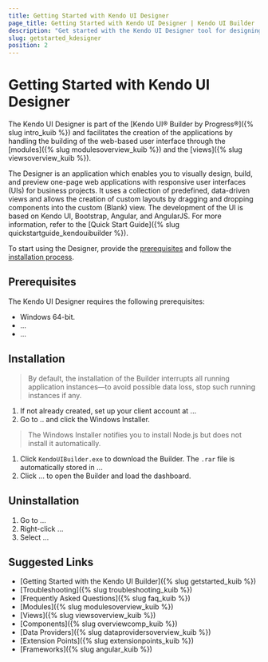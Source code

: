 ```yaml
---
title: Getting Started with Kendo UI Designer
page_title: Getting Started with Kendo UI Designer | Kendo UI Builder
description: "Get started with the Kendo UI Designer tool for designing, building, and previewing one-page responsive web applications for business application projects."
slug: getstarted_kdesigner
position: 2
---
```


# Getting Started with Kendo UI Designer

The Kendo UI Designer is part of the [Kendo UI® Builder by Progress®]({% slug intro_kuib %}) and facilitates the creation of the applications by handling the building of the web-based user interface through the [modules]({% slug modulesoverview_kuib %}) and the [views]({% slug viewsoverview_kuib %}).

The Designer is an application which enables you to visually design, build, and preview one-page web applications with responsive user interfaces (UIs) for business projects. It uses a collection of predefined, data-driven views and allows the creation of custom layouts by dragging and dropping components into the custom (Blank) view. The development of the UI is based on Kendo UI, Bootstrap, Angular, and AngularJS. For more information, refer to the [Quick Start Guide]({% slug quickstartguide_kendouibuilder %}).

To start using the Designer, provide the [prerequisites](#toc-prerequisites) and follow the [installation process](#toc-installation).

## Prerequisites

The Kendo UI Designer requires the following prerequisites:

* Windows 64-bit.
* ...
* ...

## Installation

> By default, the installation of the Builder interrupts all running application instances&mdash;to avoid possible data loss, stop such running instances if any.

1. If not already created, set up your client account at ...
1. Go to .. and click the Windows Installer.

  > The Windows Installer notifies you to install Node.js but does not install it automatically.

1. Click `KendoUIBuilder.exe` to download the Builder. The `.rar` file is automatically stored in ...
1. Click ... to open the Builder and load the dashboard.  

## Uninstallation

1. Go to ...
1. Right-click ...
1. Select ...

## Suggested Links

* [Getting Started with the Kendo UI Builder]({% slug getstarted_kuib %})
* [Troubleshooting]({% slug troubleshooting_kuib %})
* [Frequently Asked Questions]({% slug faq_kuib %})
* [Modules]({% slug modulesoverview_kuib %})
* [Views]({% slug viewsoverview_kuib %})
* [Components]({% slug overviewcomp_kuib %})
* [Data Providers]({% slug dataprovidersoverview_kuib %})
* [Extension Points]({% slug extensionpoints_kuib %})
* [Frameworks]({% slug angular_kuib %})

